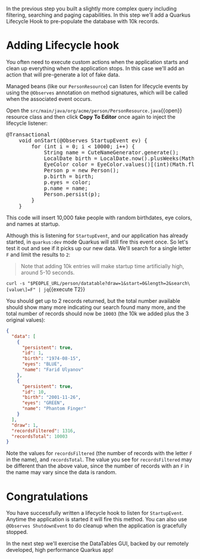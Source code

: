 In the previous step you built a slightly more complex query including filtering, searching and paging capabilities.  In this step we'll add a Quarkus Lifecycle Hook to pre-populate the database with 10k records.

# Adding Lifecycle hook

You often need to execute custom actions when the application starts and clean up everything when the application stops. In this case we'll add an action that will pre-generate a lot of fake data.

Managed beans (like our `PersonResource`) can listen for lifecycle events by using the `@Observes` annotation on method signatures, which will be called when the associated event occurs.

Open the `src/main/java/org/acme/person/PersonResource.java`{{open}} resource class and then click **Copy To Editor** once again to inject the lifecycle listener:

<pre class="file" data-filename="./src/main/java/org/acme/person/PersonResource.java" data-target="insert" data-marker="// TODO: Add lifecycle hook">
@Transactional
    void onStart(@Observes StartupEvent ev) {
        for (int i = 0; i < 10000; i++) {
            String name = CuteNameGenerator.generate();
            LocalDate birth = LocalDate.now().plusWeeks(Math.round(Math.floor(Math.random() * 20 * 52 * -1)));
            EyeColor color = EyeColor.values()[(int)(Math.floor(Math.random() * EyeColor.values().length))];
            Person p = new Person();
            p.birth = birth;
            p.eyes = color;
            p.name = name;
            Person.persist(p);
        }
    }
</pre>

This code will insert 10,000 fake people with random birthdates, eye colors, and names at startup.

Although this is listening for `StartupEvent`, and our application has already started, in `quarkus:dev` mode Quarkus will still fire this event once. So let's test it out and see if it picks up our new data. We'll search for a single letter `F` and limit the results to `2`:

> Note that adding 10k entries will make startup time artificially high, around 5-10 seconds.

`curl -s "$PEOPLE_URL/person/datatable?draw=1&start=0&length=2&search\[value\]=F" | jq`{{execute T2}}

You should get up to 2 records returned, but the total number available should show many more indicating our search found many more, and the total number of records should now be `10003` (the 10k we added plus the 3 original values):

```json
{
  "data": [
    {
      "persistent": true,
      "id": 1,
      "birth": "1974-08-15",
      "eyes": "BLUE",
      "name": "Farid Ulyanov"
    },
    {
      "persistent": true,
      "id": 10,
      "birth": "2001-11-26",
      "eyes": "GREEN",
      "name": "Phantom Finger"
    }
  ],
  "draw": 1,
  "recordsFiltered": 1316,
  "recordsTotal": 10003
}
```

Note the values for `recordsFiltered` (the number of records with the letter `F` in the name), and `recordsTotal`. The value you see for `recordsFiltered` may be different than the above value, since the number of records with an `F` in the name may vary since the data is random.

# Congratulations

You have successfully written a lifecycle hook to listen for `StartupEvent`. Anytime the application is started it will fire this method. You can also use `@Observes ShutdownEvent` to do cleanup when the application is gracefully stopped.

In the next step we'll exercise the DataTables GUI, backed by our remotely developed, high performance Quarkus app!
